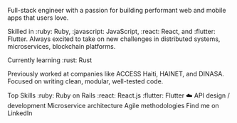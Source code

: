 

Full-stack engineer with a passion for building performant web and mobile apps that users love.

Skilled in :ruby: Ruby, :javascript: JavaScript, :react: React, and :flutter: Flutter. Always excited to take on new challenges in distributed systems, microservices, blockchain platforms.

Currently learning :rust: Rust 

Previously worked at companies like ACCESS Haiti, HAINET, and DINASA. Focused on writing clean, modular, well-tested code.

Top Skills
:ruby: Ruby on Rails
:react: React.js
:flutter: Flutter
:cloud: API design / development
Microservice architecture
Agile methodologies
Find me on LinkedIn

